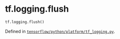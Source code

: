 <div itemscope itemtype="http://developers.google.com/ReferenceObject">
<meta itemprop="name" content="tf.logging.flush" />
</div>

# tf.logging.flush

``` python
tf.logging.flush()
```



Defined in [`tensorflow/python/platform/tf_logging.py`](https://www.tensorflow.org/code/tensorflow/python/platform/tf_logging.py).

